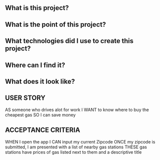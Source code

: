 ## What is this project?


## What is the point of this project?

## What technologies did I use to create this project?


## Where can I find it?


## What does it look like?


## USER STORY
AS someone who drives alot for work
I WANT to know where to buy the cheapest gas
SO I can save money

## ACCEPTANCE CRITERIA
WHEN I open the app
I CAN input my current Zipcode
ONCE my zipcode is submitted, I am presented with a list of nearby gas stations
THESE gas stations have prices of gas listed next to them and a descriptive title